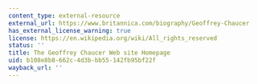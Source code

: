 ```yaml
---
content_type: external-resource
external_url: https://www.britannica.com/biography/Geoffrey-Chaucer
has_external_license_warning: true
license: https://en.wikipedia.org/wiki/All_rights_reserved
status: ''
title: The Geoffrey Chaucer Web site Homepage
uid: b108e8b8-662c-4d3b-bb55-142fb95bf22f
wayback_url: ''
---
```

